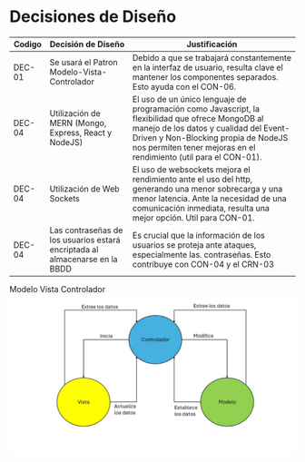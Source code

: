 # Decisiones de Diseño

| Codigo | Decisión de Diseño                                                          | Justificación                                                                                                                                                                                                                                          |
| ------ | --------------------------------------------------------------------------- | ------------------------------------------------------------------------------------------------------------------------------------------------------------------------------------------------------------------------------------------------------ |
| DEC-01 | Se usará el Patron Modelo-Vista-Controlador                                 | Debido a que se trabajará constantemente en la interfaz de usuario, resulta clave el mantener los componentes separados. Esto ayuda con el CON-06.                                                                                                     |
| DEC-04 | Utilización de MERN (Mongo, Express, React y NodeJS)                        | El uso de un único lenguaje de programación como Javascript, la flexibilidad que ofrece MongoDB al manejo de los datos y cualidad del Event-Driven y Non-Blocking propia de NodeJS nos permiten tener mejoras en el rendimiento (util para el CON-01). |
| DEC-04 | Utilización de Web Sockets                                                  | El uso de websockets mejora el rendimiento ante el uso del http, generando una menor sobrecarga y una menor latencia. Ante la necesidad de una comunicación inmediata, resulta una mejor opción. Util para CON-01.                                     |
| DEC-04 | Las contraseñas de los usuarios estará encriptada al almacenarse en la BBDD | Es crucial que la información de los usuarios se proteja ante ataques, especialmente las. contraseñas. Esto contribuye con CON-04 y el CRN-03                                                                                                          |

Modelo Vista Controlador
![Modelo Vista Controlador](../../../PNGs/MVC.jpg)
